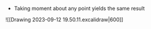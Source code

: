 
- Taking moment about any point yields the same result
 
![[Drawing 2023-09-12 19.50.11.excalidraw|600]]
